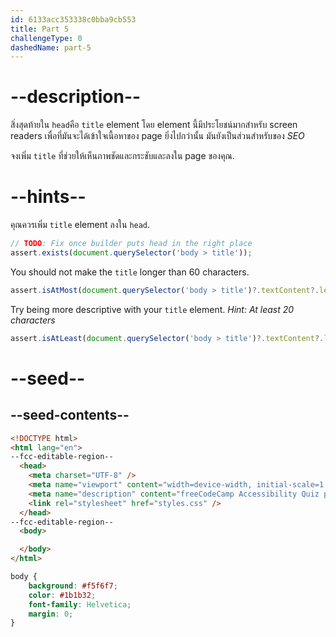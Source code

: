 ```yaml
---
id: 6133acc353338c0bba9cb553
title: Part 5
challengeType: 0
dashedName: part-5
---
```


# --description--

สิ่งสุดท้ายใน `head`คือ `title` element โดย element นี้มีประโยชน์มากสำหรับ screen readers เพื่อที่มันจะได้เข้าใจเนื้อหาของ page
ยิ่งไปกว่านั้น มันยังเป็นส่วนสำหรับของ _SEO_

จงเพิ่ม `title` ที่ช่วยให้เห็นภาพชัดและกระชับและลงใน page ของคุณ.

# --hints--

คุณควรเพิ่ม `title` element ลงใน `head`.

```js
// TODO: Fix once builder puts head in the right place
assert.exists(document.querySelector('body > title'));
```

You should not make the `title` longer than 60 characters.

```js
assert.isAtMost(document.querySelector('body > title')?.textContent?.length, 60);
```

Try being more descriptive with your `title` element. _Hint: At least 20 characters_

```js
assert.isAtLeast(document.querySelector('body > title')?.textContent?.length, 20);
```

# --seed--

## --seed-contents--

```html
<!DOCTYPE html>
<html lang="en">
--fcc-editable-region--
  <head>
    <meta charset="UTF-8" />
    <meta name="viewport" content="width=device-width, initial-scale=1.0" />
    <meta name="description" content="freeCodeCamp Accessibility Quiz practice project" />
    <link rel="stylesheet" href="styles.css" />
  </head>
--fcc-editable-region--
  <body>

  </body>
</html>

```

```css
body {
	background: #f5f6f7;
	color: #1b1b32;
	font-family: Helvetica;
	margin: 0;
}
```
